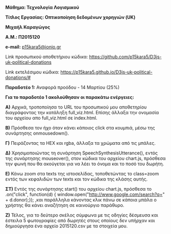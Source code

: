 **Μάθημα: Τεχνολογία Λογισμικού**

**Τίτλος Εργασίας: Οπτικοποίηση δεδομένων χορηγιών (UK)**

**Μιχαήλ Καραγώγος**

**Α.Μ.: Π2015120**

**e-mail:** p15kara5@ionio.gr

Link προσωπικού αποθετήριου κώδικα: https://github.com/p15kara5/D3js-uk-political-donations

Link εκτελέσιμου κώδικα: https://p15kara5.github.io/D3js-uk-political-donations/#


**Παραδοτέο 1:** Αναφορά προόδου - 14 Μαρτίου (25%)

**Για το παραδοτέο 1 ακολούθησαν οι παρακάτω ενέργειες:**

**Α)** Αρχικά, τροποποίησα το URL του προσωπικού μου αποθετηρίου διαγράφοντας την κατάληξη full_viz.html. Επίσης άλλαξα την ονομασία του αρχείου απο full_viz.html σε index.html.

**Β)** Πρόσθεσα τον ήχο όταν κάνει κάποιος click στα κουμπιά, μέσω της συνάρτησης onmousedown(). 

**Γ)** Πειράζοντας τα HEX και rgba, άλλαξα τα χρώματα από τις μπάλες.

**Δ)** Χρησιμοποιώντας τη συνάρτηση SpeechSynthesisUtterance(), εντός της συνάρτησης mouseover(), στον κώδικα του αρχείου chart.js, πρόσθεσα την φωνή που θα ακούγεται για να λέει το όνομα και το ποσό του δωρήτη. 

**Ε)** Κάνω zoom στα texts της ιστοσελίδας, τοποθετώντας το class=zoom εντός των κεφαλιδών των texts και τον κώδικα της κλάσης αυτής.

**ΣΤ)** Εντός της συνάρτησης start() του αρχείου chart.js, πρόσθεσα το .on("click", function(d) { window.open("http://www.google.com/search?q=" + d.donor);});
,και παράλληλα κάνοντας κλικ πάνω σε κάποια μπάλα ο χρήστης θα κάνει αναζήτηση σε καινούργιο παράθυρο.

**Ζ)** Τέλος, για το δεύτερο σκέλος σύμφωνα με τις οδηγίες δέσμευσα και έστειλα 5 φωτογραφίες από δωρητές στους οποίους δεν υπήρχαν και δημιούργησα ένα αρχείο 2015120.csv με τα στοιχεία μου.
